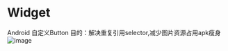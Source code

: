 # Widget
Android 自定义Button
目的：解决重复引用selector,减少图片资源占用apk瘦身
![image](https://github.com/xing609/Widget/blob/master/UniversalButton/app/assets/universal_button.gif)

